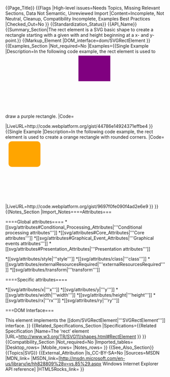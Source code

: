 {{Page_Title}}
{{Flags
|High-level issues=Needs Topics, Missing Relevant Sections, Data Not Semantic, Unreviewed Import
|Content=Incomplete, Not Neutral, Cleanup, Compatibility Incomplete, Examples Best Practices
|Checked_Out=No
}}
{{Standardization_Status}}
{{API_Name}}
{{Summary_Section|The rect element is a SVG basic shape to create a rectangle starting with a given with and height beginning at a x- and y-point.}}
{{Markup_Element
|DOM_interface=dom/SVGRectElement
}}
{{Examples_Section
|Not_required=No
|Examples={{Single Example
|Description=In the following code example,  the rect element is used to draw a purple rectangle.
|Code=<syntaxhighlight lang="xml">
<svg width="200" height="200" version="1.1" xmlns="http://www.w3.org/2000/svg">
  <rect x="10" y="5" width="100" height="80" fill="purple" />
</svg>

</syntaxhighlight>
|LiveURL=http://code.webplatform.org/gist/44786e14924371effbe4
}}{{Single Example
|Description=In the following code example, the rect element is used to create a orange rectangle with rounded corners.
|Code=<syntaxhighlight lang="xml">
<svg width="200" height="200" version="1.1" xmlns="http://www.w3.org/2000/svg">
  <rect x="10" y="5" width="100" height="80" fill="orange" rx="10" ry="10" />
</svg>

</syntaxhighlight>
|LiveURL=http://code.webplatform.org/gist/9697f0fe090f4ad2e6e9
}}
}}
{{Notes_Section
|Import_Notes====Attributes===

====Global attributes====
*[[svg/attributes#Conditional_Processing_Attributes|'''Conditional processing attributes''']]
*[[svg/attributes#Core_Attributes|'''Core attributes''']]
*[[svg/attributes#Graphical_Event_Attributes|'''Graphical events attributes''']]
*[[svg/attributes#Presentation_Attributes|'''Presentation attributes''']]

*[[svg/attributes/style|'''style''']]
*[[svg/attributes/class|'''class''']]
*[[svg/attributes/externalResourcesRequired|'''externalResourcesRequired''']]
*[[svg/attributes/transform|'''transform''']]

====Specific attributes====

*[[svg/attributes/x|'''x''']]
*[[svg/attributes/y|'''y''']]
*[[svg/attributes/width|'''width''']]
*[[svg/attributes/height|'''height''']]
*[[svg/attributes/rx|'''rx''']]
*[[svg/attributes/ry|'''ry''']]

===DOM Interface===

This element implements the [[dom/SVGRectElement|'''SVGRectElement''']] interface.
}}
{{Related_Specifications_Section
|Specifications={{Related Specification
|Name=The ‘rect’ element
|URL=http://www.w3.org/TR/SVG11/shapes.html#RectElement
}}
}}
{{Compatibility_Section
|Not_required=No
|Imported_tables=
|Desktop_rows=
|Mobile_rows=
|Notes_rows=
}}
{{See_Also_Section}}
{{Topics|SVG}}
{{External_Attribution
|Is_CC-BY-SA=No
|Sources=MSDN
|MDN_link=
|MSDN_link=[http://msdn.microsoft.com/en-us/library/ie/hh828809%28v=vs.85%29.aspx Windows Internet Explorer API reference]
|HTML5Rocks_link=
}}